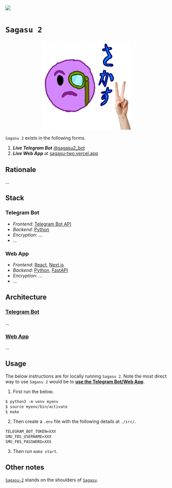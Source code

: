 ![](https://img.shields.io/badge/sagasu_2.0.0-passing-green) 

# `Sagasu 2`

<p align="center">
    <img src="./asset/logo/sagasu-2.png" width=55% height=55%>
</p>

`Sagasu 2` exists in the following forms.

1. ***Live Telegram Bot*** [@sagasu2_bot](https://t.me/sagasu2_bot)
2. ***Live Web App*** at [sagasu-two.vercel.app](https://sagasu-two.vercel.app/)

## Rationale

...

## Stack

### Telegram Bot

* *Frontend*: [Telegram Bot API](https://core.telegram.org/)
* *Backend*: [Python](https://www.python.org/)
* *Encryption*: ...
* ...

### Web App

* *Frontend*: [React](https://react.dev/), [Next.js](https://nextjs.org/)
* *Backend*: [Python](https://www.python.org/), [FastAPI](https://fastapi.tiangolo.com/)
* *Encryption*: ...
* ...

## Architecture

### [Telegram Bot](./telegram_bot/)

...

### [Web App](./web/)

...

## Usage

The below instructions are for locally running `Sagasu 2`. Note the most direct way to use `Sagasu 2` would be to [**use the Telegram Bot/Web App**](#sagasu-2).

1. First run the below.

```console
$ python3 -m venv myenv
$ source myenv/bin/activate
$ make
```

2. Then create a `.env` file with the following details at `./src/`.

```env
TELEGRAM_BOT_TOKEN=XXX
SMU_FBS_USERNAME=XXX
SMU_FBS_PASSWORD=XXX
```

3. Then run `make start`.

## Other notes

[`Sagasu-2`](https://github.com/gongahkia/sagasu-2) stands on the shoulders of [`Sagasu`](https://github.com/gongahkia/sagasu).
